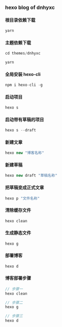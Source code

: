 ### hexo blog of dnhyxc

#### 根目录依赖下载

```js
yarn
```

#### 主题依赖下载

```js
cd themes/dnhyxc

yarn
```

#### 全局安装 hexo-cli

```js
npm i hexo-cli -g
```

#### 启动项目

```js
hexo s
```

#### 启动带有草稿的项目

```js
hexo s --draft
```

#### 新建文章

```js
hexo new "博客名称"
```

#### 新建草稿

```js
hexo new draft "草稿名称"
```

#### 把草稿变成正式文章

```js
hexo p "文件名称"
```

#### 清除缓存文件

```js
hexo clean
```

#### 生成静态文件

```js
hexo g
```

#### 部署博客

```js
hexo d
```

#### 博客部署步骤

```js
// 步骤一
hexo clean

// 步骤二
hexo g

// 步骤三
hexo d
```
